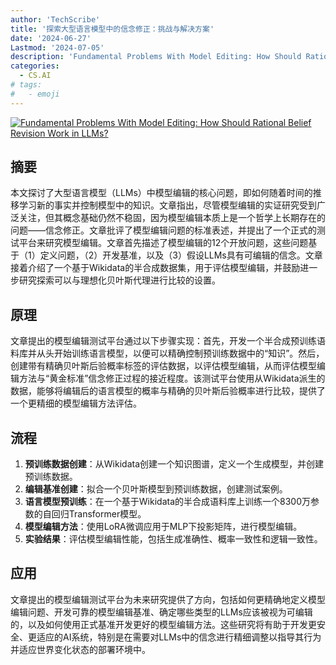 ```yaml
---
author: 'TechScribe'
title: '探索大型语言模型中的信念修正：挑战与解决方案'
date: '2024-06-27'
Lastmod: '2024-07-05'
description: 'Fundamental Problems With Model Editing: How Should Rational Belief Revision Work in LLMs?'
categories:
  - CS.AI
# tags:
#   - emoji
---
```


[![Fundamental Problems With Model Editing: How Should Rational Belief Revision Work in LLMs?](https://arxiv-research-1301205113.cos.ap-guangzhou.myqcloud.com/images/2406.19354v1.pdf_0.jpg)](https://arxiv.org/abs/2406.19354v1)

## 摘要

本文探讨了大型语言模型（LLMs）中模型编辑的核心问题，即如何随着时间的推移学习新的事实并控制模型中的知识。文章指出，尽管模型编辑的实证研究受到广泛关注，但其概念基础仍然不稳固，因为模型编辑本质上是一个哲学上长期存在的问题——信念修正。文章批评了模型编辑问题的标准表述，并提出了一个正式的测试平台来研究模型编辑。文章首先描述了模型编辑的12个开放问题，这些问题基于（1）定义问题，（2）开发基准，以及（3）假设LLMs具有可编辑的信念。文章接着介绍了一个基于Wikidata的半合成数据集，用于评估模型编辑，并鼓励进一步研究探索可以与理想化贝叶斯代理进行比较的设置。<!--more-->

## 原理

文章提出的模型编辑测试平台通过以下步骤实现：首先，开发一个半合成预训练语料库并从头开始训练语言模型，以便可以精确控制预训练数据中的“知识”。然后，创建带有精确贝叶斯后验概率标签的评估数据，以评估模型编辑，从而评估模型编辑方法与“黄金标准”信念修正过程的接近程度。该测试平台使用从Wikidata派生的数据，能够将编辑后的语言模型的概率与精确的贝叶斯后验概率进行比较，提供了一个更精细的模型编辑方法评估。

## 流程

1. **预训练数据创建**：从Wikidata创建一个知识图谱，定义一个生成模型，并创建预训练数据。
2. **编辑基准创建**：拟合一个贝叶斯模型到预训练数据，创建测试案例。
3. **语言模型预训练**：在一个基于Wikidata的半合成语料库上训练一个8300万参数的自回归Transformer模型。
4. **模型编辑方法**：使用LoRA微调应用于MLP下投影矩阵，进行模型编辑。
5. **实验结果**：评估模型编辑性能，包括生成准确性、概率一致性和逻辑一致性。

## 应用

文章提出的模型编辑测试平台为未来研究提供了方向，包括如何更精确地定义模型编辑问题、开发可靠的模型编辑基准、确定哪些类型的LLMs应该被视为可编辑的，以及如何使用正式基准开发更好的模型编辑方法。这些研究将有助于开发更安全、更适应的AI系统，特别是在需要对LLMs中的信念进行精细调整以指导其行为并适应世界变化状态的部署环境中。